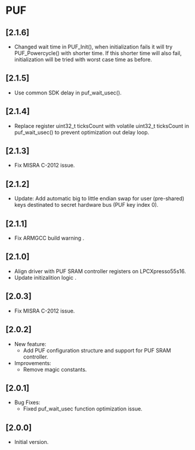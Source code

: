 # PUF

## [2.1.6]

- Changed wait time in PUF_Init(), when initialization fails it will try PUF_Powercycle() with shorter time. If this shorter time will also fail, initialization will be tried with worst case time as before.

## [2.1.5]

- Use common SDK delay in puf_wait_usec().

## [2.1.4]

- Replace register uint32_t ticksCount with volatile uint32_t ticksCount in puf_wait_usec() to prevent optimization out delay loop.

## [2.1.3]

- Fix MISRA C-2012 issue.

## [2.1.2]

- Update: Add automatic big to little endian swap for user
  (pre-shared) keys destinated to secret hardware bus (PUF key index 0).

## [2.1.1]

- Fix ARMGCC build warning .

## [2.1.0]

- Align driver with PUF SRAM controller registers on LPCXpresso55s16.
- Update initizalition logic .

## [2.0.3]

- Fix MISRA C-2012 issue.

## [2.0.2]

- New feature:
  - Add PUF configuration structure and support for PUF SRAM controller.
- Improvements:
  - Remove magic constants.

## [2.0.1]

- Bug Fixes:
  - Fixed puf_wait_usec function optimization issue.

## [2.0.0]

- Initial version.
